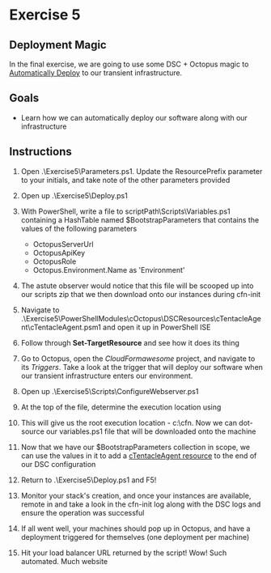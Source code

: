 # Exercise 5

## Deployment Magic

In the final exercise, we are going to use some DSC + Octopus magic to [Automatically Deploy](https://octopus.com/docs/guides/elastic-and-transient-environments/immutable-infrastructure) to our transient infrastructure. 

## Goals

* Learn how we can automatically deploy our software along with our infrastructure

## Instructions

1. Open .\Exercise5\Parameters.ps1. Update the ResourcePrefix parameter to your initials, and take note of the other parameters provided
2. Open up .\Exercise5\Deploy.ps1
3. With PowerShell, write a file to scriptPath\Scripts\Variables.ps1 containing a HashTable named $BootstrapParameters that contains the values of the following parameters
	* OctopusServerUrl
	* OctopusApiKey
	* OctopusRole
	* Octopus.Environment.Name as 'Environment'
4. The astute observer would notice that this file will be scooped up into our scripts zip that we then download onto our instances during cfn-init
5. Navigate to .\Exercise5\PowerShellModules\cOctopus\DSCResources\cTentacleAgent\cTentacleAgent.psm1 and open it up in PowerShell ISE
6. Follow through **Set-TargetResource** and see how it does its thing
7. Go to Octopus, open the *CloudFormawesome* project, and navigate to its _Triggers_. Take a look at the trigger that will deploy our software when our transient infrastructure enters our environment.
8. Open up .\Exercise5\Scripts\ConfigureWebserver.ps1
9. At the top of the file, determine the execution location using

    [System.IO.Path]::GetDirectoryName($PSScriptRoot)
10. This will give us the root execution location - c:\cfn. Now we can dot-source our variables.ps1 file that will be downloaded onto the machine
11. Now that we have our $BootstrapParameters collection in scope, we can use the values in it to add a [cTentacleAgent resource](https://github.com/OctopusDeploy/OctopusDSC) to the end of our DSC configuration
12. Return to .\Exercise5\Deploy.ps1 and F5!
13. Monitor your stack's creation, and once your instances are available, remote in and take a look in the cfn-init log along with the DSC logs and ensure the operation was successful
14. If all went well, your machines should pop up in Octopus, and have a deployment triggered for themselves (one deployment per machine)
15. Hit your load balancer URL returned by the script! Wow! Such automated. Much website

